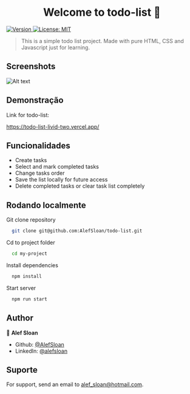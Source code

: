 <h1 align="center">Welcome to todo-list 👋</h1>
<p>
  <a href="https://www.npmjs.com/package/todo-list" target="_blank">
    <img alt="Version" src="https://img.shields.io/npm/v/todo-list.svg">
  </a>
  <a href="#" target="_blank">
    <img alt="License: MIT" src="https://img.shields.io/badge/License-MIT-yellow.svg" />
  </a>
</p>

> This is a simple todo list project. Made with pure HTML, CSS and Javascript just for learning.


## Screenshots

![Alt text](todo-screenshot.png "todo-list app")


## Demonstração

Link for todo-list:

https://todo-list-livid-two.vercel.app/


## Funcionalidades

- Create tasks
- Select and mark completed tasks
- Change tasks order
- Save the list locally for future access
- Delete completed tasks or clear task list completely
## Rodando localmente

Git clone repository

```bash
  git clone git@github.com:AlefSloan/todo-list.git
```

Cd to project folder

```bash
  cd my-project
```

Install dependencies

```bash
  npm install
```

Start server

```bash
  npm run start
```


## Author

👤 **Alef Sloan**

* Github: [@AlefSloan](https://github.com/AlefSloan)
* LinkedIn: [@alefsloan](https://linkedin.com/in/alefsloan)

## Suporte

For support, send an email to alef_sloan@hotmail.com.
